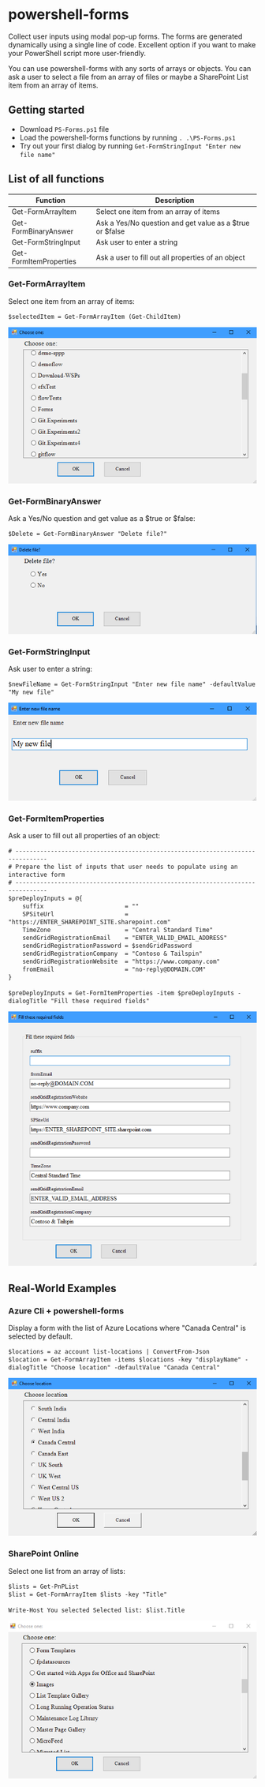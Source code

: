 # powershell-forms
Collect user inputs using modal pop-up forms. 
The forms are generated dynamically using a single line of code. Excellent option if you want to make your PowerShell script more user-friendly.

You can use powershell-forms with any sorts of arrays or objects. You can ask a user to select a file from an array of files or maybe a SharePoint List item from an array of items. 

## Getting started

- Download `PS-Forms.ps1` file
- Load the powershell-forms functions by running `. .\PS-Forms.ps1`
- Try out your first dialog by running `Get-FormStringInput "Enter new file name"`



## List of all functions

| Function | Description |
| ------ | ------ |
| Get-FormArrayItem | Select one item from an array of items |
| Get-FormBinaryAnswer | Ask a Yes/No question and get value as a $true or $false |
| Get-FormStringInput | Ask user to enter a string |
| Get-FormItemProperties | Ask a user to fill out all properties of an object |



### Get-FormArrayItem
Select one item from an array of items:
```
$selectedItem = Get-FormArrayItem (Get-ChildItem)
```
![](readme-images/dir.png)



### Get-FormBinaryAnswer
Ask a Yes/No question and get value as a $true or $false:

```
$Delete = Get-FormBinaryAnswer "Delete file?"
```

![](readme-images/delete.png)


### Get-FormStringInput
Ask user to enter a string:

```
$newFileName = Get-FormStringInput "Enter new file name" -defaultValue "My new file"
```

![](readme-images/string.png)



### Get-FormItemProperties
Ask a user to fill out all properties of an object:

```
# -------------------------------------------------------------------------------
# Prepare the list of inputs that user needs to populate using an interactive form    
# -------------------------------------------------------------------------------
$preDeployInputs = @{
    suffix                       = ""
    SPSiteUrl                    = "https://ENTER_SHAREPOINT_SITE.sharepoint.com"
    TimeZone                     = "Central Standard Time"
    sendGridRegistrationEmail    = "ENTER_VALID_EMAIL_ADDRESS"
    sendGridRegistrationPassword = $sendGridPassword
    sendGridRegistrationCompany  = "Contoso & Tailspin"
    sendGridRegistrationWebsite  = "https://www.company.com"
    fromEmail                    = "no-reply@DOMAIN.COM"
}

$preDeployInputs = Get-FormItemProperties -item $preDeployInputs -dialogTitle "Fill these required fields"
```

![](readme-images/properties.png)

## Real-World Examples

### Azure Cli + powershell-forms
Display a form with the list of Azure Locations where "Canada Central" is selected by default.
```
$locations = az account list-locations | ConvertFrom-Json
$location = Get-FormArrayItem -items $locations -key "displayName" -dialogTitle "Choose location" -defaultValue "Canada Central"
```
![](readme-images/region-location.png)



### SharePoint Online
Select one list from an array of lists:

```
$lists = Get-PnPList
$list = Get-FormArrayItem $lists -key "Title"

Write-Host You selected Selected list: $list.Title
```
![](readme-images/list.png)
